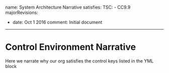name: System Architecture Narrative
satisfies:
  TSC:
    - CC9.9
majorRevisions:
  - date: Oct 1 2016
    comment: Initial document
---

# Control Environment Narrative

Here we narrate why our org satisfies the control keys listed in the YML block